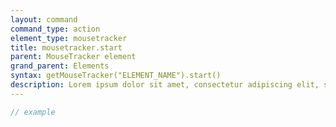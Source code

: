 ```yaml
---
layout: command
command_type: action
element_type: mousetracker
title: mousetracker.start
parent: MouseTracker element
grand_parent: Elements
syntax: getMouseTracker("ELEMENT_NAME").start()
description: Lorem ipsum dolor sit amet, consectetur adipiscing elit, sed do eiusmod tempor incididunt ut labore et dolore magna aliqua. Ut enim ad minim veniam, quis nostrud exercitation ullamco laboris nisi ut aliquip ex ea commodo consequat.
---
```


```javascript
// example
```